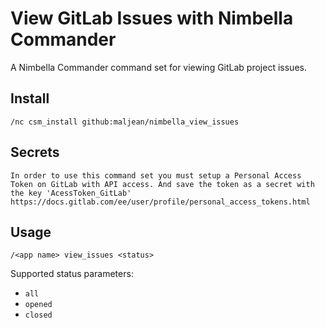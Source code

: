 # View GitLab Issues with Nimbella Commander

A Nimbella Commander command set for viewing GitLab project issues.

## Install

```
/nc csm_install github:maljean/nimbella_view_issues
```

## Secrets

```
In order to use this command set you must setup a Personal Access Token on GitLab with API access. And save the token as a secret with the key 'AcessToken_GitLab'
https://docs.gitlab.com/ee/user/profile/personal_access_tokens.html
```

## Usage

```
/<app name> view_issues <status>
```

Supported status parameters:

- `all`
- `opened`
- `closed`
